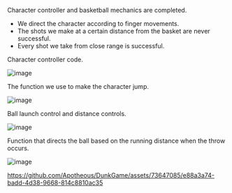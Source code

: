 Character controller and basketball mechanics are completed.
  - We direct the character according to finger movements.
  - The shots we make at a certain distance from the basket are never successful.
  - Every shot we take from close range is successful.
    
Character controller code.

![image](https://github.com/Apotheous/DunkGame/assets/73647085/109e92e2-a78f-4556-a4d2-8071e544330b)

The function we use to make the character jump.

![image](https://github.com/Apotheous/DunkGame/assets/73647085/c96fb018-dcbf-448a-8ef0-8a9a672ed944)

Ball launch control and distance controls.

![image](https://github.com/Apotheous/DunkGame/assets/73647085/92c46a9b-f666-4ae3-9539-35e36089be08)

Function that directs the ball based on the running distance when the throw occurs.

![image](https://github.com/Apotheous/DunkGame/assets/73647085/d587974b-3ede-408b-b55e-d0870c9e712d)


https://github.com/Apotheous/DunkGame/assets/73647085/e88a3a74-badd-4d38-9668-814c8810ac35
